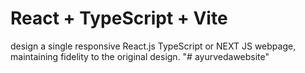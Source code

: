 # React + TypeScript + Vite
design a single responsive 
React.js TypeScript or NEXT JS  webpage, maintaining fidelity to the original design. 
 
 "# ayurvedawebsite" 

